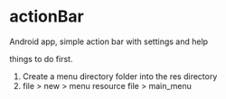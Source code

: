 # actionBar
Android app, simple action bar with settings and help


things to do first.

1. Create a menu directory folder into the res directory
2. file > new > menu resource file > main_menu
